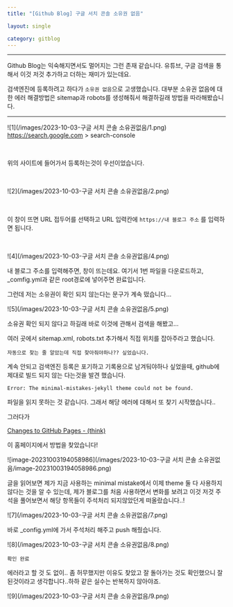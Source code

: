 ```yaml
---
title: "[Github Blog] 구글 서치 콘솔 소유권 없음"

layout: single

category: gitblog
---
```


---

Github Blog는  익숙해지면서도 멀어지는 그런 존재 같습니다.  유튜브, 구글 검색을 통해서 이것 저것 추가하고 더하는 재미가 있는데요.

검색엔진에 등록하려고 하다가 `소유권 없음`으로 고생했습니다. 대부분 소유권 없음에 대한 에러 해결방법은 sitemap과 robots를 생성해줘서 해결하길래 방법을 따라해봤습니다.

---



![1](/images/2023-10-03-구글 서치 콘솔 소유권없음/1.png)
<url>https://search.google.com >  search-console</url>

<br/>

위의 사이트에 들어가서 등록하는것이 우선이었습니다.

<br/>

![2](/images/2023-10-03-구글 서치 콘솔 소유권없음/2.png)

<br/>

이 창이 뜨면 URL 접두어를 선택하고 URL 입력칸에 `https://내 블로그 주소` 를 입력하면 됩니다. 

<br/>



![4](/images/2023-10-03-구글 서치 콘솔 소유권없음/4.png)

내 블로그 주소를 입력해주면, 창이 뜨는데요. 여기서 1번 파일을 다운로드하고, _comfig.yml과 같은 root경로에 넣어주면 완료입니다. <br/>

그런데 저는 소유권이 확인 되지 않는다는 문구가 계속 떴습니다...



![5](/images/2023-10-03-구글 서치 콘솔 소유권없음/5.png)



소유권 확인 되지 않다고 하길래 바로 이것에 관해서 검색을 해봤고...

여러 곳에서 sitemap.xml, robots.txt 추가해서 직접 위치를 잡아주라고 했습니다.

 `자동으로 찾는 줄 알았는데 직접 찾아줘야하나?? 싶었습니다.`

계속 안되고 검색엔진 등록은 포기하고 기록용으로 남겨둬야하나 싶었을때,  github에 제대로 빌드 되지 않는 다는것을 발견 했습니다. 



`Error: The minimal-mistakes-jekyll theme could not be found.`

파일을 읽지 못하는 것 같습니다. 그래서 해당 에러에 대해서 또 찾기 시작했습니다..



그러다가  

[Changes to GitHub Pages - (think)](https://batsov.com/articles/2021/12/19/changes-to-github-pages/)

이 홈페이지에서 방법을 찾았습니다!



![image-20231003194058986](/images/2023-10-03-구글 서치 콘솔 소유권없음/image-20231003194058986.png)

글을 읽어보면 제가 지금 사용하는 minimal mistake에서 이제 theme 둘 다 사용하지 않다는 것을 알 수 있는데, 제가 블로그를 처음 사용하면서 변화를 보려고 이것 저것 주석을 풀어보면서 해당 항목들이 주석처리 되지않았던게 떠올랐습니다..!

![7](/images/2023-10-03-구글 서치 콘솔 소유권없음/7.png)

바로 _config.yml에 가서 주석처리 해주고 push 해줬습니다.

![8](/images/2023-10-03-구글 서치 콘솔 소유권없음/8.png)

`확인 완료`



에러라고 할 것 도 없이.. 좀 허무했지만 이유도 찾았고 잘 돌아가는 것도 확인했으니 잘 된것이라고 생각합니다..하하 같은 실수는 반복하지 않아야죠.

![9](/images/2023-10-03-구글 서치 콘솔 소유권없음/9.png)